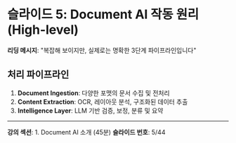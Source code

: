 # 슬라이드 5: Document AI 작동 원리 (High-level)

**리딩 메시지**: "복잡해 보이지만, 실제로는 명확한 3단계 파이프라인입니다"

## 처리 파이프라인

1. **Document Ingestion**: 다양한 포맷의 문서 수집 및 전처리
2. **Content Extraction**: OCR, 레이아웃 분석, 구조화된 데이터 추출
3. **Intelligence Layer**: LLM 기반 검증, 보정, 분류 및 요약

---

**강의 섹션**: 1. Document AI 소개 (45분)
**슬라이드 번호**: 5/44

